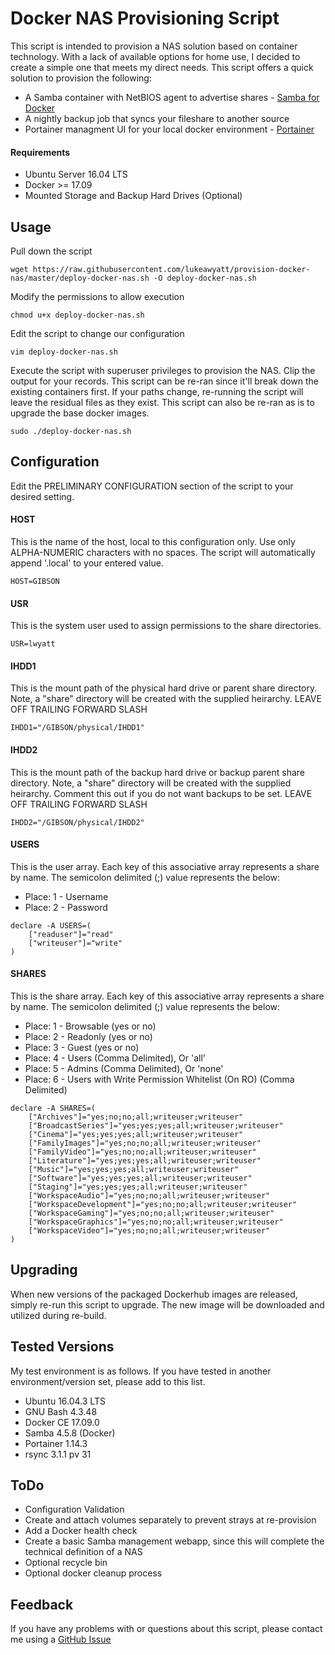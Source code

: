 # Docker NAS Provisioning Script

This script is intended to provision a NAS solution based on container technology.  With a lack of available options for home use, I decided to create a simple one that meets my direct needs.  This script offers a quick solution to provision the following:

* A Samba container with NetBIOS agent to advertise shares - [Samba for Docker](https://github.com/dperson/samba)
* A nightly backup job that syncs your fileshare to another source
* Portainer managment UI for your local docker environment - [Portainer](https://github.com/portainer/portainer)


#### Requirements

* Ubuntu Server 16.04 LTS
* Docker >= 17.09
* Mounted Storage and Backup Hard Drives (Optional)


## Usage

Pull down the script 

```shell
wget https://raw.githubusercontent.com/lukeawyatt/provision-docker-nas/master/deploy-docker-nas.sh -O deploy-docker-nas.sh
```

Modify the permissions to allow execution

```shell
chmod u+x deploy-docker-nas.sh
```

Edit the script to change our configuration

```shell
vim deploy-docker-nas.sh
```

Execute the script with superuser privileges to provision the NAS.  Clip the output for your records.  This script can be re-ran since it'll break down the existing containers first.  If your paths change, re-running the script will leave the residual files as they exist.  This script can also be re-ran as is to upgrade the base docker images.
```shell
sudo ./deploy-docker-nas.sh
```


## Configuration

Edit the PRELIMINARY CONFIGURATION section of the script to your desired setting.  

#### HOST
This is the name of the host, local to this configuration only. Use only ALPHA-NUMERIC characters with no spaces. The script will automatically append '.local' to your entered value.

```shell
HOST=GIBSON
```

#### USR
This is the system user used to assign permissions to the share directories.

```shell
USR=lwyatt
```

#### IHDD1
This is the mount path of the physical hard drive or parent share directory.
Note, a "share" directory will be created with the supplied heirarchy.
LEAVE OFF TRAILING FORWARD SLASH

```shell
IHDD1="/GIBSON/physical/IHDD1"
```

#### IHDD2
This is the mount path of the backup hard drive or backup parent share 
directory. Note, a "share" directory will be created with the supplied 
heirarchy. Comment this out if you do not want backups to be set.
LEAVE OFF TRAILING FORWARD SLASH

```shell
IHDD2="/GIBSON/physical/IHDD2"
```

#### USERS
This is the user array. Each key of this associative array represents a
share by name. The semicolon delimited (;) value represents the below:

* Place: 1 - Username
* Place: 2 - Password


```shell
declare -A USERS=(
	["readuser"]="read"
	["writeuser"]="write"
)
```

#### SHARES
This is the share array. Each key of this associative array represents a
share by name. The semicolon delimited (;) value represents the below:

* Place: 1 - Browsable (yes or no)
* Place: 2 - Readonly (yes or no)
* Place: 3 - Guest (yes or no)
* Place: 4 - Users (Comma Delimited), Or 'all'
* Place: 5 - Admins (Comma Delimited), Or 'none'
* Place: 6 - Users with Write Permission Whitelist (On RO) (Comma Delimited)


```shell
declare -A SHARES=(
	["Archives"]="yes;no;no;all;writeuser;writeuser"
	["BroadcastSeries"]="yes;yes;yes;all;writeuser;writeuser"
	["Cinema"]="yes;yes;yes;all;writeuser;writeuser"
	["FamilyImages"]="yes;no;no;all;writeuser;writeuser"
	["FamilyVideo"]="yes;no;no;all;writeuser;writeuser"
	["Literature"]="yes;yes;yes;all;writeuser;writeuser"
	["Music"]="yes;yes;yes;all;writeuser;writeuser"
	["Software"]="yes;yes;yes;all;writeuser;writeuser"
	["Staging"]="yes;yes;yes;all;writeuser;writeuser"
	["WorkspaceAudio"]="yes;no;no;all;writeuser;writeuser"
	["WorkspaceDevelopment"]="yes;no;no;all;writeuser;writeuser"
	["WorkspaceGaming"]="yes;no;no;all;writeuser;writeuser"
	["WorkspaceGraphics"]="yes;no;no;all;writeuser;writeuser"
	["WorkspaceVideo"]="yes;no;no;all;writeuser;writeuser"
)
```


## Upgrading

When new versions of the packaged Dockerhub images are released, simply re-run this script to upgrade.  The new image will be downloaded and utilized during re-build.


## Tested Versions

My test environment is as follows.  If you have tested in another environment/version set, please add to this list.

* Ubuntu 16.04.3 LTS
* GNU Bash 4.3.48
* Docker CE 17.09.0
* Samba 4.5.8 (Docker)
* Portainer 1.14.3
* rsync 3.1.1 pv 31


## ToDo

* Configuration Validation
* Create and attach volumes separately to prevent strays at re-provision
* Add a Docker health check
* Create a basic Samba management webapp, since this will complete the technical definition of a NAS
* Optional recycle bin
* Optional docker cleanup process


## Feedback

If you have any problems with or questions about this script, please contact me using a [GitHub Issue](https://github.com/lukeawyatt/provision-docker-nas/issues)